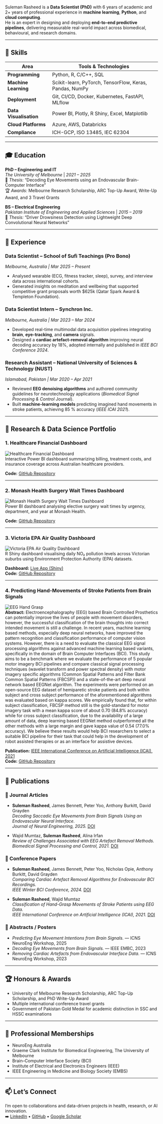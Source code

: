 <!--
# Suleman Rasheed  
📍 Melbourne, Australia | 📞 +61 467 027 013 | ✉️ [SulemanRasheedEngr@gmail.com](mailto:SulemanRasheedEngr@gmail.com)  
🔗 [LinkedIn](https://www.linkedin.com/in/suleman-rasheed/) • [GitHub](https://github.com/SulemanRasheed) • [Google Scholar](https://scholar.google.com/citations?user=wUt7qi0AAAAJ&hl=en)
---
-->

Suleman Rasheed is a **Data Scientist (PhD)** with 6 years of academic and 2+ years of professional experience in **machine learning**, **Python**, and **cloud computing**.  
He is an expert in designing and deploying **end-to-end predictive pipelines**, delivering measurable real-world impact across biomedical, behavioural, and research domains.

---

## 🧩 Skills

| Area | Tools & Technologies |
|------|----------------------|
| **Programming** | Python, R, C/C++, SQL |
| **Machine Learning** | Scikit-learn, PyTorch, TensorFlow, Keras, Pandas, NumPy |
| **Deployment** | Git, CI/CD, Docker, Kubernetes, FastAPI, MLflow |
| **Data Visualisation** | Power BI, Plotly, R Shiny, Excel, Matplotlib |
| **Cloud Platforms** | Azure, AWS, Databricks |
| **Compliance** | ICH-GCP, ISO 13485, IEC 62304 |

---

## 🎓 Education
**PhD – Engineering and IT**  
*The University of Melbourne* | *2021 – 2025*  
📄 *Thesis:* “Decoding Eye Movements using an Endovascular Brain-Computer Interface”  
🏆 *Awards:* Melbourne Research Scholarship, ARC Top-Up Award, Write-Up Award, and 3 Travel Grants  

**BS – Electrical Engineering**  
*Pakistan Institute of Engineering and Applied Sciences* | *2015 – 2019*  
📄 *Thesis:* “Driver Drowsiness Detection using Lightweight Deep Convolutional Neural Networks”

---

## 💼 Experience

### **Data Scientist – School of Sufi Teachings (Pro Bono)**  
*Melbourne, Australia | Mar 2025 – Present*  
- Analysed wearable (ECG, fitness tracker, sleep), survey, and interview data across international cohorts.  
- Generated insights on meditation and wellbeing that supported competitive grant proposals worth \$625k (Qatar Spark Award & Templeton Foundation).

### **Data Scientist Intern – Synchron Inc.**  
*Melbourne, Australia | Mar 2023 – Mar 2024*  
- Developed real-time multimodal data acquisition pipelines integrating **brain**, **eye-tracking**, and **camera** signals.  
- Designed a **cardiac artefact-removal algorithm** improving neural decoding accuracy by 18%, adopted internally and published in *IEEE BCI Conference 2024*.

### **Research Assistant – National University of Sciences & Technology (NUST)**  
*Islamabad, Pakistan | Mar 2020 – Apr 2021*  
- Reviewed **EEG denoising algorithms** and authored community guidelines for neurotechnology applications (*Biomedical Signal Processing & Control* Journal).  
- Built **machine-learning models** predicting imagined hand movements in stroke patients, achieving 85 % accuracy (*IEEE ICAI 2021*).

---
## 🧠 Research & Data Science Portfolio

### 1. Healthcare Financial Dashboard  
![Healthcare Financial Dashboard](https://github.com/SulemanRasheed/SulemanRasheed.github.io/blob/main/images/Healthcare%20Financial%20Dashboard.png?raw=true)  
Interactive Power BI dashboard summarizing billing, treatment costs, and insurance coverage across Australian healthcare providers.  

**Code:** [GitHub Repository](https://github.com/SulemanRasheed/Healthcare-Financial-Dashboard-PowerBI-Australia)

---

### 2. Monash Health Surgery Wait Times Dashboard  
![Monash Health Surgery Wait Times Dashboard](https://github.com/SulemanRasheed/SulemanRasheed.github.io/blob/main/images/Monash%20Health%20Surgery%20Wait%20Times%20Dashboard.png?raw=true)  
Power BI dashboard analysing elective surgery wait times by urgency, department, and year at Monash Health.  

**Code:** [GitHub Repository](https://github.com/SulemanRasheed/Monash-Health-Surgery-Wait-Times)

---

### 3. Victoria EPA Air Quality Dashboard  
![Victoria EPA Air Quality Dashboard](https://github.com/SulemanRasheed/SulemanRasheed.github.io/blob/main/images/Victoria%20EPA%20Air%20Quality%20Dashboard.png?raw=true)  
R Shiny dashboard visualising daily NO₂ pollution levels across Victorian suburbs using Environment Protection Authority (EPA) datasets.  

**Dashboard:** [Live App (Shiny)](https://sulemanrasheed.shinyapps.io/Victoria_Air_Quality_EPA_2024_Data/)  
**Code:** [GitHub Repository](https://github.com/SulemanRasheed/VictoriaEPA-AirQuality)

---

### 4. Predicting Hand-Movements of Stroke Patients from Brain Signals
![EEG Hand Grasp](https://github.com/SulemanRasheed/SulemanRasheed.github.io/blob/main/images/EEG%20Hand%20Grasp%20Classification%20.png?raw=true)  
**Abstract:** Electroencephalography (EEG) based Brain Controlled Prosthetics can potentially improve the lives of people with movement disorders, however, the successful classification of the brain thoughts into correct intended movement is still a challenge. In recent years, machine learning based methods, especially deep neural networks, have improved the pattern recognition and classification performance of computer vision systems. However, there is a need to evaluate the classical EEG signal processing algorithms against advanced machine learning based variants, specifically in the domain of Brain Computer Interfaces (BCI). This study aims to be a benchmark where we evaluate the performance of 5 popular motor imagery BCI pipelines and compare classical signal processing techniques (wavelet transform and power spectral density) with motor imagery specific algorithms (Common Spatial Patterns and Filter Bank Common Spatial Patterns (FBCSP)) and a state-of-the-art deep neural network based EEGNet algorithm. The experiments were performed on an open-source EEG dataset of hemiparetic stroke patients and both within subject and cross subject performance of the aforementioned algorithms was evaluated based on kappa scores. We empirically found that, for within subject classification, FBCSP method still is the gold-standard for motor imagery task with a mean kappa score of about 0.70 (84.8% accuracy) while for cross subject classification, due to the availability of a large amount of data, deep learning based EEGNet method outperformed all the other methods with a large margin and gave kappa value of 0.54 (77.0% accuracy). We believe these results would help BCI researchers to select a suitable BCI pipeline for their task that could help in the development of robot assisted therapies or as an interface for assistive devices. 

**Publication:** [IEEE International Conference on Artificial Intelligence (ICAI), 2021](https://ieeexplore.ieee.org/document/9445231)  
**Code:** [GitHub Repository](https://github.com/SulemanRasheed/EEG-HandGrasp-Classification)

---

<!--
### 5. Decoding Eye Movements from Brain Signals  
![Decoding Eye Movements](https://github.com/SulemanRasheed/SulemanRasheed.github.io/blob/main/images/Decoding%20Eye%20Movements%20from%20Brain%20Signals.png?raw=true)  
Classification of horizontal and vertical saccadic eye movements recorded by the Stentrode™ neural interface.  
**Publication:** [Journal of Neural Engineering, 2025](https://iopscience.iop.org/article/10.1088/1741-2552/ae0f52)  
---

### 6. Comparing Cardiac Artefact Removal Algorithms for Endovascular BCIs  
![Comparing Cardiac Artefact Removal](https://github.com/SulemanRasheed/SulemanRasheed.github.io/blob/main/images/Comparing%20Cardiac%20Artefact%20Removal%20Algorithms%20for%20Endovascular%20Neural%20Interfaces.png?raw=true)  
Pipeline comparing multiple referencing and artifact removal strategies for endovascular brain–computer interface (BCI) signals to improve classification accuracy.  
**Publication:** [IEEE Winter BCI Conference, 2024](https://ieeexplore.ieee.org/document/10480513/)  
---
-->


## 🧾 Publications

### 🧠 Journal Articles
- **Suleman Rasheed**, James Bennett, Peter Yoo, Anthony Burkitt, David Grayden  
  *Decoding Saccadic Eye Movements from Brain Signals Using an Endovascular Neural Interface.*  
  *Journal of Neural Engineering, 2025.* [DOI](https://iopscience.iop.org/article/10.1088/1741-2552/ae0f52)

- Wajid Mumtaz, **Suleman Rasheed**, Alina Irfan  
  *Review of Challenges Associated with EEG Artefact Removal Methods.*  
  *Biomedical Signal Processing and Control, 2021.* [DOI](https://doi.org/10.1016/j.bspc.2021.102741)

### 🎤 Conference Papers
- **Suleman Rasheed**, James Bennett, Peter Yoo, Nicholas Opie, Anthony Burkitt, David Grayden  
  *Comparing Cardiac Artefact Removal Algorithms for Endovascular BCI Recordings.*  
  *IEEE Winter BCI Conference, 2024.* [DOI](https://doi.org/10.1109/BCI60775.2024.10480513)

- **Suleman Rasheed**, Wajid Mumtaz  
  *Classification of Hand-Grasp Movements of Stroke Patients using EEG Data.*  
  *IEEE International Conference on Artificial Intelligence (ICAI), 2021.* [DOI](https://doi.org/10.1109/ICAI52203.2021.9445231)

### 🧩 Abstracts / Posters
- *Predicting Eye Movement Intentions from Brain Signals.* — ICNS NeuroEng Workshop, 2025  
- *Decoding Eye Movements from Brain Signals.* — IEEE EMBC, 2023  
- *Removing Cardiac Artefacts from Endovascular Interface Data.* — ICNS NeuroEng Workshop, 2023  


---

## 🏆 Honours & Awards
- University of Melbourne Research Scholarship, ARC Top-Up Scholarship, and PhD Write-Up Award  
- Multiple international conference travel grants  
- Government of Pakistan Gold Medal for academic distinction in SSC and HSSC examinations  

---

## 👥 Professional Memberships
- NeuroEng Australia  
- Graeme Clark Institute for Biomedical Engineering, The University of Melbourne  
- Brain–Computer Interface Society (BCI)  
- Institute of Electrical and Electronics Engineers (IEEE)  
- IEEE Engineering in Medicine and Biology Society (EMBS)  

---

## 📫 Let’s Connect
I’m open to collaborations and data-driven projects in health, research, or AI innovation.  
➡️ [LinkedIn](https://www.linkedin.com/in/suleman-rasheed/) • [GitHub](https://github.com/SulemanRasheed) • [Google Scholar](https://scholar.google.com/citations?user=wUt7qi0AAAAJ&hl=en)
